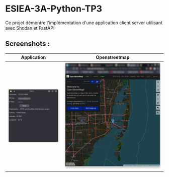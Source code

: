 # ESIEA-3A-Python-TP3

Ce projet démontre l'implémentation d'une application client server utilisant avec Shodan et FastAPI

## Screenshots : 

| Application | Openstreetmap |
| --- | --- |
| ![](https://github.com/AsayuGit/ESIEA-3A-Python-TP3/blob/master/Screenshots/Client.png?raw=true) | ![](https://github.com/AsayuGit/ESIEA-3A-Python-TP3/blob/master/Screenshots/OSM.png?raw=true) |
